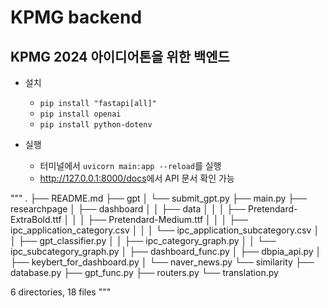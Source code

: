 # KPMG backend
KPMG 2024 아이디어톤을 위한 백엔드
---
- 설치
    - `pip install "fastapi[all]"`
    - `pip install openai`
    - `pip install python-dotenv`

- 실행
    - 터미널에서 `uvicorn main:app --reload`를 실행
    - <http://127.0.0.1:8000/docs>에서 API 문서 확인 가능

"""
.
├── README.md
├── gpt
│   └── submit_gpt.py
├── main.py
├── researchpage
│   ├── dashboard
│   │   ├── data
│   │   │   ├── Pretendard-ExtraBold.ttf
│   │   │   ├── Pretendard-Medium.ttf
│   │   │   ├── ipc_application_category.csv
│   │   │   └── ipc_application_subcategory.csv
│   │   ├── gpt_classifier.py
│   │   ├── ipc_category_graph.py
│   │   └── ipc_subcategory_graph.py
│   ├── dashboard_func.py
│   ├── dbpia_api.py
│   ├── keybert_for_dashboard.py
│   └── naver_news.py
└── similarity
    ├── database.py
    ├── gpt_func.py
    ├── routers.py
    └── translation.py

6 directories, 18 files
"""
